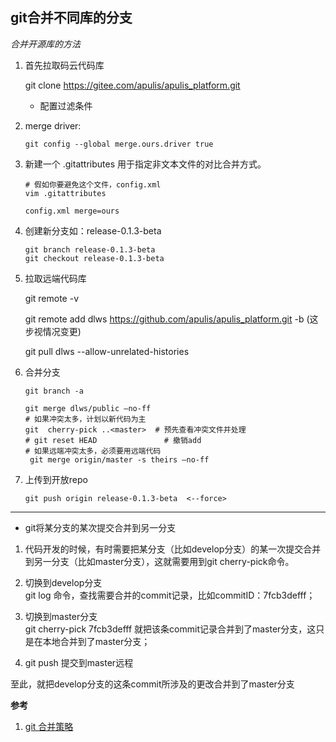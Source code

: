 git合并不同库的分支
--------------------------------------------------------------

*合并开源库的方法*

1. 首先拉取码云代码库

   git clone https://gitee.com/apulis/apulis_platform.git

    * 配置过滤条件
    
1. merge driver:

   `git config --global merge.ours.driver true`

2. 新建一个 .gitattributes 用于指定非文本文件的对比合并方式。
   ```
   # 假如你要避免这个文件，config.xml
   vim .gitattributes

   config.xml merge=ours

   ```

2. 创建新分支如：release-0.1.3-beta
   ```
   git branch release-0.1.3-beta
   git checkout release-0.1.3-beta 
   ```
3. 拉取远端代码库

   git remote -v

   git remote add dlws https://github.com/apulis/apulis_platform.git -b <public> (这步视情况变更)

   git pull dlws <public> --allow-unrelated-histories

4. 合并分支
   ```
   git branch -a 

   git merge dlws/public –no-ff 
   # 如果冲突太多，计划以新代码为主
   git  cherry-pick ..<master>  # 预先查看冲突文件并处理
   # git reset HEAD               # 撤销add
   # 如果远端冲突太多，必须要用远端代码
    git merge origin/master -s theirs –no-ff
   ```
5. 上传到开放repo
   
   `git push origin release-0.1.3-beta  <--force>`


---

* git将某分支的某次提交合并到另一分支

1. 代码开发的时候，有时需要把某分支（比如develop分支）的某一次提交合并到另一分支（比如master分支），这就需要用到git cherry-pick命令。

2. 切换到develop分支 <br>
   git log 命令，查找需要合并的commit记录，比如commitID：7fcb3defff；

3. 切换到master分支<br>
   git cherry-pick 7fcb3defff  就把该条commit记录合并到了master分支，这只是在本地合并到了master分支；

4. git push 提交到master远程 
 
至此，就把develop分支的这条commit所涉及的更改合并到了master分支

**参考**

1. [git 合并策略](https://blog.walterlv.com/post/git-merge-strategy.html#recursive)